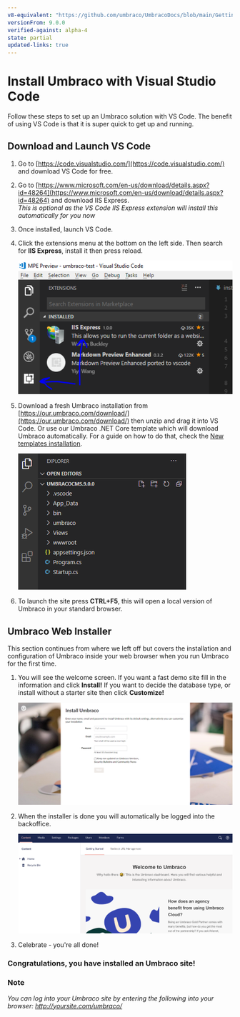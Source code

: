```yaml
---
v8-equivalent: "https://github.com/umbraco/UmbracoDocs/blob/main/Getting-Started/Setup/Install/install-umbraco-with-vs-code.md"
versionFrom: 9.0.0
verified-against: alpha-4
state: partial
updated-links: true
---
```


# Install Umbraco with Visual Studio Code

Follow these steps to set up an Umbraco solution with VS Code. The benefit of using VS Code is that it is super quick to get up and running.

## Download and Launch VS Code

1. Go to [https://code.visualstudio.com/](https://code.visualstudio.com/) and download VS Code for free.

1. Go to [https://www.microsoft.com/en-us/download/details.aspx?id=48264](https://www.microsoft.com/en-us/download/details.aspx?id=48264) and download IIS Express. <br/>*This is optional as the VS Code IIS Express extension will install this automatically for you now*

1. Once installed, launch VS Code.

1. Click the extensions menu at the bottom on the left side. Then search for **IIS Express**, install it then press reload.

    ![VS Code install extension](images/VsCode/1.png)

1. Download a fresh Umbraco installation from [https://our.umbraco.com/download/](https://our.umbraco.com/download/) then unzip and drag it into VS Code. Or use our Umbraco .NET Core template which will download Umbraco automatically. For a guide on how to do that, check the [New templates installation](install-umbraco-with-templates.md).

    ![Fresh Umbraco installation](images/VsCode/2.png)

1. To launch the site press **CTRL+F5**, this will open a local version of Umbraco in your standard browser.


## Umbraco Web Installer
This section continues from where we left off but covers the installation and configuration of Umbraco inside your web browser when you run Umbraco for the first time.

1. You will see the welcome screen. If you want a fast demo site fill in the information and click **Install!** If you want to decide the database type, or install without a starter site then click **Customize!**

    ![Web Installer - Lets Get Started](images/VsCode/installer-v9.png)

1. When the installer is done you will automatically be logged into the backoffice.

    ![Web Installer - Install Complete](images/VsCode/dashboard-v8.png)

1. Celebrate - you're all done!

### Congratulations, you have installed an Umbraco site!

### Note
*You can log into your Umbraco site by entering the following into your browser: http://yoursite.com/umbraco/*